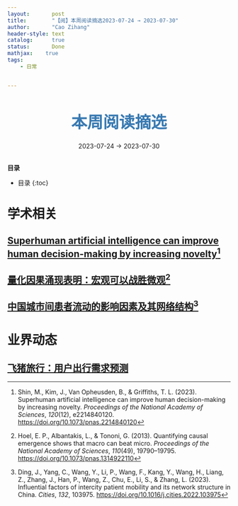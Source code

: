 ```yaml
---
layout:       post
title:        "【阅】本周阅读摘选2023-07-24 → 2023-07-30"
author:       "Cao Zihang"
header-style: text
catalog:      true
status:		  Done
mathjax: 	true
tags:
    - 日常


---
```


<center style="margin-bottom: 20px; margin-top: 50px"><font color="#3879B1" style="line-height: 1.4;font-weight: 700;font-size: 36px;box-sizing: border-box; ">本周阅读摘选</font></center>

<center style=" margin-bottom: 30px;">2023-07-24 → 2023-07-30</center>

<font style="font-weight: bold;">目录</font>

* 目录
{:toc}
# 学术相关

## [Superhuman artificial intelligence can improve human decision-making by increasing novelty](https://mp.weixin.qq.com/s/X4IfpM9ZOD9An-pomp78sg)[^1]



## [量化因果涌现表明：宏观可以战胜微观](https://mp.weixin.qq.com/s/XVe-ENJtRgwQ6sWCcnZRhA)[^2]



## [中国城市间患者流动的影响因素及其网络结构](https://mp.weixin.qq.com/s/d7Nq39Inu4jjw7XS7_bMdg)[^3]



# 业界动态

## [飞猪旅行：用户出行需求预测](https://mp.weixin.qq.com/s/8lkjorhWShuqij2t2Nbb1A)



[^1]: Shin, M., Kim, J., Van Opheusden, B., & Griffiths, T. L. (2023). Superhuman artificial intelligence can improve human decision-making by increasing novelty. *Proceedings of the National Academy of Sciences*, *120*(12), e2214840120. https://doi.org/10.1073/pnas.2214840120
[^2]: Hoel, E. P., Albantakis, L., & Tononi, G. (2013). Quantifying causal emergence shows that macro can beat micro. *Proceedings of the National Academy of Sciences*, *110*(49), 19790–19795. https://doi.org/10.1073/pnas.1314922110
[^3]: Ding, J., Yang, C., Wang, Y., Li, P., Wang, F., Kang, Y., Wang, H., Liang, Z., Zhang, J., Han, P., Wang, Z., Chu, E., Li, S., & Zhang, L. (2023). Influential factors of intercity patient mobility and its network structure in China. *Cities*, *132*, 103975. https://doi.org/10.1016/j.cities.2022.103975

